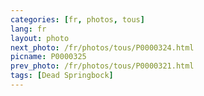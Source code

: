 ```yaml
---
categories: [fr, photos, tous]
lang: fr
layout: photo
next_photo: /fr/photos/tous/P0000324.html
picname: P0000325
prev_photo: /fr/photos/tous/P0000321.html
tags: [Dead Springbock]
---
```

